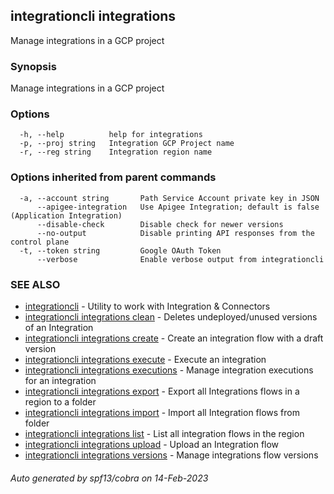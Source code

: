 ## integrationcli integrations

Manage integrations in a GCP project

### Synopsis

Manage integrations in a GCP project

### Options

```
  -h, --help          help for integrations
  -p, --proj string   Integration GCP Project name
  -r, --reg string    Integration region name
```

### Options inherited from parent commands

```
  -a, --account string       Path Service Account private key in JSON
      --apigee-integration   Use Apigee Integration; default is false (Application Integration)
      --disable-check        Disable check for newer versions
      --no-output            Disable printing API responses from the control plane
  -t, --token string         Google OAuth Token
      --verbose              Enable verbose output from integrationcli
```

### SEE ALSO

* [integrationcli](integrationcli.md)	 - Utility to work with Integration & Connectors
* [integrationcli integrations clean](integrationcli_integrations_clean.md)	 - Deletes undeployed/unused versions of an Integration
* [integrationcli integrations create](integrationcli_integrations_create.md)	 - Create an integration flow with a draft version
* [integrationcli integrations execute](integrationcli_integrations_execute.md)	 - Execute an integration
* [integrationcli integrations executions](integrationcli_integrations_executions.md)	 - Manage integration executions for an integration
* [integrationcli integrations export](integrationcli_integrations_export.md)	 - Export all Integrations flows in a region to a folder
* [integrationcli integrations import](integrationcli_integrations_import.md)	 - Import all Integration flows from folder
* [integrationcli integrations list](integrationcli_integrations_list.md)	 - List all integration flows in the region
* [integrationcli integrations upload](integrationcli_integrations_upload.md)	 - Upload an Integration flow
* [integrationcli integrations versions](integrationcli_integrations_versions.md)	 - Manage integrations flow versions

###### Auto generated by spf13/cobra on 14-Feb-2023
